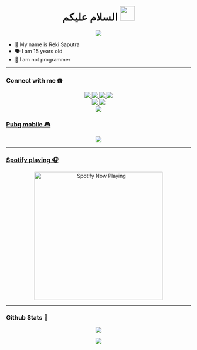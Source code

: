 <h1 align="center">السلام عليكم <img src="https://user-images.githubusercontent.com/1303154/88677602-1635ba80-d120-11ea-84d8-d263ba5fc3c0.gif" width="40px" alt=""><br></h1>
<p align="center">
  <img src="https://a.top4top.io/p_2179fjaf40.jpeg" />
</p>

<p align="center">

- 👼 My name is Reki Saputra
- 🗣️ I am 15 years old 
- 🔭 I am not programmer

</p>

------
### Connect with me ☎️
<p align="center">
  <a href="https://instagram.com/RekiXploit"><img src="https://img.shields.io/badge/Instagram-E4405F?style=for-the-badge&logo=instagram&logoColor=white"/> 
  <a href="https://wa.link/yja57r"><img src="https://img.shields.io/badge/WhatsApp-25D366?style=for-the-badge&logo=whatsapp&logoColor=white" />
  <a href="https://www.facebook.com/profile.php?id=100075959093667"><img src="https://img.shields.io/badge/Facebook-%234267B2.svg?&style=for-the-badge&logo=facebook&logoColor=white" />
  <a href="https://mobile.twitter.com/RekiXploit"><img src="https://img.shields.io/badge/Twitter-E4405F?style=for-the-badge&logo=twitter&logoColor=white"/> <br>
  <a href="https://rekixploit.blogspot.com/"><img src="https://img.shields.io/badge/Blogger-E4405F?style=for-the-badge&logo=Blogger&logoColor=white"/>
  <a href="https://youtu.be/WgeItwiifYs"><img src="https://img.shields.io/badge/YouTube-RekiXploit-ff0000?style=for-the-badge&logo=youtube&logoColor=ff0000&link=https://youtube.com/channel/UCdzWwbApjkyODby7_MoRYlA" /><br>
  <a href="https://github.com/OneTXz"><img src="https://img.shields.io/badge/-GitHub-black?style=flat-square&logo=github" /> <br>
</p>

### Pubg mobile 🎮
<p align="center">
  <img src="https://github.com/zeeoneofc/zeeoneofc/blob/zeeoneofc/2047a1zwq1.gif" />
</p>

------

### Spotify playing 🎧

<p align="center">
  <a href="https://now-playing-on-spotify.vercel.app/api/spotify" target="_blank"><img src="https://now-playing-on-spotify.vercel.app/api/spotify" alt="Spotify Now Playing" width="350"/></a>
</p>

------

### Github Stats 🚀

<p align="center"><a href="https://github.com/RekiXploit"><img src="https://github-readme-stats.vercel.app/api?username=RekiXploit&show_icons=true&theme=radical"></a></p>
<p align="center"><a href="https://github.com/RekiXploit"><img src="https://github-readme-stats.vercel.app/api/top-langs/?username=RekiXploit&theme=radical&layout=compact"></a></p>
